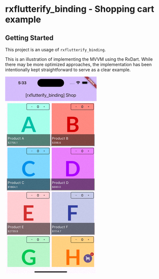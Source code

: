 # rxflutterify_binding - Shopping cart example

## Getting Started

This project is an usage of `rxflutterify_binding`.

This is an illustration of implementing the MVVM using the RxDart.
While there may be more optimized approaches, the implementation has been intentionally kept straightforward to serve as a clear example.

![counter example](../_preview/rxflutterify_binding_cart.gif)